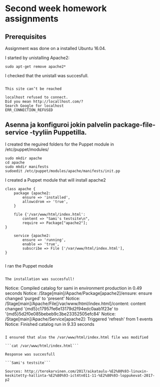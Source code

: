 Second week homework assignments
======

## Prerequisites

Assignment was done on a installed Ubuntu 16.04. 

I started by unistalling Apache2:

``` sudo apt-get remove apache2* ```

I checked that the unistall was succesfull.

```

This site can’t be reached

localhost refused to connect.
Did you mean http://locallhost.com/?
Search Google for localhost
ERR_CONNECTION_REFUSED

``` 


##  Asenna ja konfiguroi jokin palvelin package-file-service -tyyliin Puppetilla.

I created the reguired folders for the Puppet module in /etc/puppet/modules/

```
sudo mkdir apache
cd apache
sudo mkdir manifests
sudoedit /etc/puppet/modules/apache/manifests/init.pp

```
I created a Puppet module that will install apache2

```
class apache {
	package {apache2:
		ensure => 'installed',
		allowcdrom => 'true',
	}
  
	file {'/var/www/html/index.html':
		content => "Sami's testsite\n",
		require => Package["apache2"];
}
  
	service {apache2:
		ensure => 'running',
		enable => 'true',
		subscribe => File ['/var/www/html/index.html'],
}


```

I ran the Puppet module

``` Sudo puppet apply -e 'class {"apache":}'

The installation was succesfull! 

```
Notice: Compiled catalog for sami in environment production in 0.49 seconds
Notice: /Stage[main]/Apache/Package[apache2]/ensure: ensure changed 'purged' to 'present'
Notice: /Stage[main]/Apache/File[/var/www/html/index.html]/content: content changed '{md5}c17957fe6e13179d2f94edc0aab1f23e' to '{md5}5d2f0e085bebeb9c3be23352505efc84'
Notice: /Stage[main]/Apache/Service[apache2]: Triggered 'refresh' from 1 events
Notice: Finished catalog run in 9.33 seconds
```

I ensured that also the /var/www/html/index.html file was modified

```cat /var/www/html/index.html```

Response was succesfull

```Sami's testsite```

Sources: http://terokarvinen.com/2017/aikataulu-%E2%80%93-linuxin-keskitetty-hallinta-%E2%80%93-ict4tn011-11-%E2%80%93-loppukevat-2017-p2
